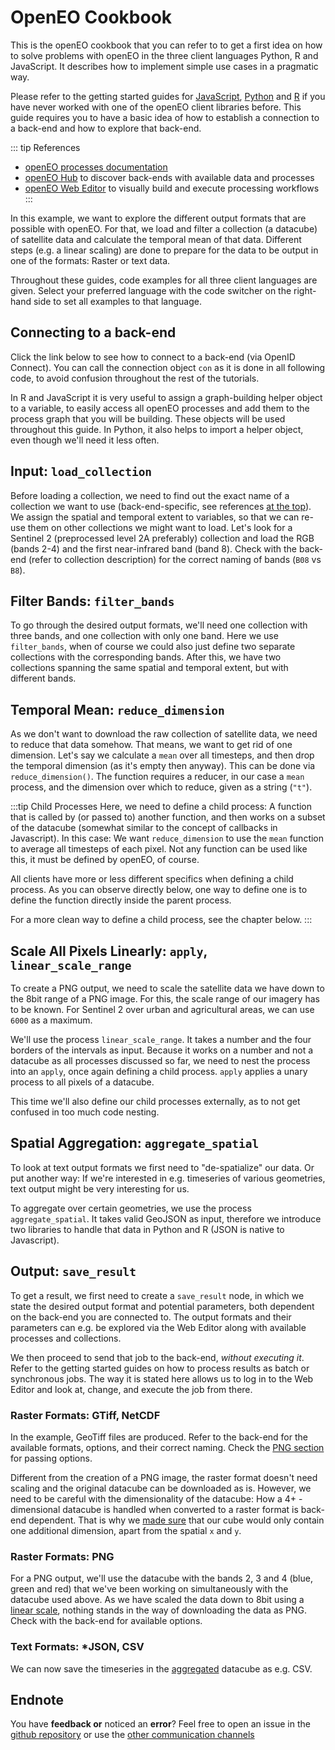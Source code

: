 # OpenEO Cookbook

This is the openEO cookbook that you can refer to to get a first idea on how to solve problems with openEO in the three client languages Python, R and JavaScript. It describes how to implement simple use cases in a pragmatic way.

Please refer to the getting started guides for [JavaScript](../javascript/index.md), [Python](../python/index.md) and [R](../r/index.md) if you have never worked with one of the openEO client libraries before. This guide requires you to have a basic idea of how to establish a connection to a back-end and how to explore that back-end.

::: tip References
* [openEO processes documentation](../processes.md)
* [openEO Hub](https://hub.openeo.org) to discover back-ends with available data and processes
* [openEO Web Editor](https://editor.openeo.org) to visually build and execute processing workflows
:::

In this example, we want to explore the different output formats that are possible with openEO. For that, we load and filter a collection (a datacube) of satellite data and calculate the temporal mean of that data. Different steps (e.g. a linear scaling) are done to prepare for the data to be output in one of the formats: Raster or text data.

Throughout these guides, code examples for all three client languages are given. Select your preferred language with the code switcher on the right-hand side to set all examples to that language.

## Connecting to a back-end

Click the link below to see how to connect to a back-end (via OpenID Connect). You can call the connection object `con` as it is done in all following code, to avoid confusion throughout the rest of the tutorials.

<CodeSwitcher>
<template v-slot:py>

[Getting started: Authentication](../python/#openid-connect-authentication)

</template>

<template v-slot:r>

[Getting started: Authentication](../r/#openid-connect-authentication)

</template>

<template v-slot:js>

[Getting started: Authentication](../javascript/#openid-connect-authentication)

</template>

</CodeSwitcher>

In R and JavaScript it is very useful to assign a graph-building helper object to a variable, to easily access all openEO processes and add them to the process graph that you will be building. These objects will be used throughout this guide. In Python, it also helps to import a helper object, even though we'll need it less often.

<CodeSwitcher>
<template v-slot:py>

```python
# import ProcessBuilder functions
from openeo.processes import ProcessBuilder
```

**Note:** Many functions in _child processes_ (see below), are instances of this `ProcessBuilder` import.

</template>
<template v-slot:r>

```r
# assign the graph-building helper object to "p" for easy access to all openEO processes, see > ?processes()
p <- processes()
```

**Note:** In all R code, `p` is used to select openEO processes.

</template>
<template v-slot:js>

```js
// assign the graph-building helper object to "builder" for easy access to all openEO processes
var builder = await con.buildProcess();
```

**Note:** In all JavaScript code, `builder` is used to select openEO processes.

</template>
</CodeSwitcher>

## Input: `load_collection`

Before loading a collection, we need to find out the exact name of a collection we want to use (back-end-specific, see references [at the top](#openeo-cookbook)). We assign the spatial and temporal extent to variables, so that we can re-use them on other collections we might want to load. Let's look for a Sentinel 2 (preprocessed level 2A preferably) collection and load the RGB (bands 2-4) and the first near-infrared band (band 8). Check with the back-end (refer to collection description) for the correct naming of bands (`B08` vs `B8`).

<CodeSwitcher>
<template v-slot:py>

```python
# make dictionary, containing bounding box
brussels = {"west":4.2369, "south":50.7816, "east":4.5277, "north":50.9305}
# make list, containing the temporal interval
t = ["2020-06-01", "2020-06-15"]

# load first datacube
cube_s2_b8 = con.load_collection(
    "SENTINEL2_L2A_SENTINELHUB",
    spatial_extent = brussels,
    temporal_extent = t,
    bands = ["B2", "B3", "B4", "B8"]
)
```

</template>
<template v-slot:r>

```r
# create variables for loading collection
brussels <- list(west=4.2369, south=50.7816, east=4.5277, north=50.9305)
t <- c("2020-06-01", "2020-06-15")

# load first datacube
cube_s2_b8 <- p$load_collection(
  id = "SENTINEL2_L2A_SENTINELHUB",
  spatial_extent = brussels,
  temporal_extent = t,
  bands=c("B2", "B3", "B4", "B8")
)
```

</template>
<template v-slot:js>

```js
// make spatial and temporal extent
let brussels = {"west":4.2369, "south":50.7816, "east":4.5277, "north":50.9305};
let t = ["2020-06-01", "2020-06-15"];   

// load first cube
var cube_s2_b8 = builder.load_collection(
    "SENTINEL2_L2A_SENTINELHUB",
    spatial_extent = brussels,
    temporal_extent = t,
    bands = ["B2", "B3", "B4", "B8"]
);
```

</template>
</CodeSwitcher>

## Filter Bands: `filter_bands`

To go through the desired output formats, we'll need one collection with three bands, and one collection with only one band. Here we use `filter_bands`, when of course we could also just define two separate collections with the corresponding bands. After this, we have two collections spanning the same spatial and temporal extent, but with different bands.

<CodeSwitcher>
<template v-slot:py>

```python
# filter for band 8
cube_s2_b8 = cube_s2.filter_bands(bands = ["B8"])

# filter for bands 2, 3, 4  
cube_s2_b234 = cube_s2.filter_bands(bands = ["B2", "B3", "B4"])
```

</template>
<template v-slot:r>

```r
# filter for band 8
cube_s2_b8 <- p$filter_bands(data = cube_s2, bands = c("B8"))

# filter for bands 2, 3, 4
cube_s2_b234 <- p$filter_bands(data = cube_s2, bands = c("B2", "B3", "B4"))
```

</template>
<template v-slot:js>

```js
// filter for band 8
var cube_s2_b8 = builder.filter_bands(data = cube_s2, bands = ["B8"])

// filter bands 2, 3, 4
var cube_s2_b234 = builder.filter_bands(data = cube_s2, bands = ["B2", "B3", "B4"]);
```

</template>
</CodeSwitcher>

## Temporal Mean: `reduce_dimension`

As we don't want to download the raw collection of satellite data, we need to reduce that data somehow. That means, we want to get rid of one dimension. Let's say we calculate a `mean` over all timesteps, and then drop the temporal dimension (as it's empty then anyway). This can be done via `reduce_dimension()`. The function requires a reducer, in our case a `mean` process, and the dimension over which to reduce, given as a string (`"t"`). 

:::tip Child Processes
Here, we need to define a child process: A function that is called by (or passed to) another function, and then works on a subset of the datacube (somewhat similar to the concept of callbacks in Javascript). In this case: We want `reduce_dimension` to use the `mean` function to average all timesteps of each pixel. Not any function can be used like this, it must be defined by openEO, of course.

All clients have more or less different specifics when defining a child process. As you can observe directly below, one way to define one is to define the function directly inside the parent process.

For a more clean way to define a child process, see the chapter below.
:::

<CodeSwitcher>
<template v-slot:py>

```python
# reduce all timesteps
# mean_time() is a shortcut function
cube_s2_b8_red = cube_s2_b8.mean_time()

# alternatively, 'reduce_dimension' can be used
cube_s2_b8_red = cube_s2_b8.reduce_dimension(dimension="t", reducer="mean")

# additionally, reduce second collection
cube_s2_b234_red = cube_s2_b234.mean_time()
```

**Note:** In python, the child process can be a string.

</template>
<template v-slot:r>

```r
# reduce dimension, first collection
cube_s2_b8_red <- p$reduce_dimension(data = cube_s2_b8, reducer = function(data, context) { p$mean(data) }, dimension = "t")

# reduce, second collection
cube_s2_b234_red <- p$reduce_dimension(data = cube_s2_rgb, reducer = function(data, context) { p$mean(data) }, dimension = "t")
```

**Note:** In R, we can select a child process from the `p` helper object.

</template>
<template v-slot:js>

```js
// reduce dimension
var cube_s2_b8_red = builder.reduce_dimension(data = cube_s2_b8, reducer = (data, _, child) => child.mean(data), dimension = "t");

// second collection
var cube_s2_b234_red = builder.reduce_dimension(data = cube_s2_b234, reducer = (data, _, child) => child.mean(data), dimension = "t");
```

**Note:** In Javascript, arrow functions can be used as child processes.

</template>
</CodeSwitcher>

## Scale All Pixels Linearly: `apply`, `linear_scale_range`

To create a PNG output, we need to scale the satellite data we have down to the 8bit range of a PNG image. For this, the scale range of our imagery has to be known. For Sentinel 2 over urban and agricultural areas, we can use `6000` as a maximum.

We'll use the process `linear_scale_range`. It takes a number and the four borders of the intervals as input. Because it works on a number and not a datacube as all processes discussed so far, we need to nest the process into an `apply`, once again defining a child process. `apply` applies a unary process to all pixels of a datacube.

This time we'll also define our child processes externally, as to not get confused in too much code nesting.

<CodeSwitcher>
<template v-slot:py>

```python
# define child process, use ProcessBuilder
def scale_(x: ProcessBuilder):
    return x.linear_scale_range(0, 6000, 0, 255)

# apply scale_ to all pixels
cube_s2_b234_red_lin = cube_s2_b234_red.apply(scale_)
```

**Resource:** Refer to the [Python client documentation](https://open-eo.github.io/openeo-python-client/processes.html#processes-with-child-callbacks) to learn more about child processes in Python.

</template>
<template v-slot:r>

```r
# define child process
scale_ <- function(x, context) {
  p$linear_scale_range(x, inputMin = 0, inputMax = 6000, outputMin = 0, outputMax = 255)
}

# apply scale range to all pixels
cube_s2_b234_red_lin <- p$apply(data = cube_s2_b234_red, process = scale_)
```

</template>
<template v-slot:js>

```js
// define child process (long way)
var scale_ = function(x, context) {
    return this.linear_scale_range(x, 0, 6000, 0, 255)
}

// we could also use an arrow function here to abbreviate
// var scale_ = (x, context, child) => child.linear_scale_range(x, 0, 6000, 0, 255)

// apply child process to all pixels
var cube_s2_b234_red_lin = builder.apply(data = cube_s2_rgb_red, scale_);
```

**Note:** Given the two ways of defining a child process above, we can see that in the long way, the builder is available as `this`, while in arrow functions, it has to be passed as the last argument (here called `child`).

</template>
</CodeSwitcher>

## Spatial Aggregation: `aggregate_spatial`

To look at text output formats we first need to "de-spatialize" our data. Or put another way: If we're interested in e.g. timeseries of various geometries, text output might be very interesting for us.

To aggregate over certain geometries, we use the process `aggregate_spatial`. It takes valid GeoJSON as input, therefore we introduce two libraries to handle that data in Python and R (JSON is native to Javascript).

<CodeSwitcher>
<template v-slot:py>

```python
# import shapely library to construct Polygons
from shapely.geometry import Polygon

# make polygon with shapely
p1 = Polygon([(4.358139, 50.851149), (4.342517, 50.853479), (4.345178, 50.847518), (4.358139, 50.851149)])

# aggregate spatially with polygon and reducer
cube_s2_b8_agg = cube_s2_b8.aggregate_spatial(p1, reducer = "mean")
```

</template>
<template v-slot:r>

```r
# load sf
library(sf)

# make sf polygon feature
p1 <- st_polygon(x = list(matrix(c( 4.358139,  4.342517,  4.345178,  4.358139,
                                   50.851149, 50.853479, 50.847518, 50.851149), ncol = 2)))

# aggregate spatially
cube_s2_b8_agg <- p$aggregate_spatial(data = cube_s2_b8, reducer = function(data, context) { p$mean(data) }, geometries = p1)
```

</template>
<template v-slot:js>

```js
// define polygon as geojson
var p1 = {
    "type": "FeatureCollection",
    "features": [{
        "type": "Feature",
        "properties": {},
        "geometry": {
            "type": "Polygon",
            "coordinates": [
                [
                    [
                        4.363503456115723,
                        50.83242375662908
                    ],
                    [
                        4.3399858474731445,
                        50.82705667183455
                    ],
                    [
                        4.369468688964844,
                        50.81493780212673
                    ],
                    [
                        4.363503456115723,
                        50.83242375662908
                    ]
                ]
            ]
        }
    }]
}

// aggregate spatial
var cube_s2_b8_agg = builder.aggregate_spatial(data = cube_s2_b8, geometries = p1, reducer = (data, _, child) => child.mean(data))
```

</template>
</CodeSwitcher>

## Output: `save_result`

To get a result, we first need to create a `save_result` node, in which we state the desired output format and potential parameters, both dependent on the back-end you are connected to. The output formats and their parameters can e.g. be explored via the Web Editor along with available processes and collections.

We then proceed to send that job to the back-end, _without executing it_. Refer to the getting started guides on how to process results as batch or synchronous jobs. The way it is stated here allows us to log in to the Web Editor and look at, change, and execute the job from there.

### Raster Formats: GTiff, NetCDF

In the example, GeoTiff files are produced. Refer to the back-end for the available formats, options, and their correct naming. Check the [PNG section](#raster-formats-png) for passing options. 

Different from the creation of a PNG image, the raster format doesn't need scaling and the original datacube can be downloaded as is. However, we need to be careful with the dimensionality of the datacube: How a 4+ - dimensional datacube is handled when converted to a raster format is back-end dependent. That is why we [made sure](#temporal-mean-reduce_dimension) that our cube would only contain one additional dimension, apart from the spatial `x` and `y`.

<CodeSwitcher>
<template v-slot:py>

```python
# save using save_result, give format as string
res = cube_s2_b8_red.save_result(format = "GTiff")

# send job to back-end, do not execute
job = res.send_job(title = "temporal_mean_as_GTiff_py")
```

</template>
<template v-slot:r>

```r
# use list_file_formats() to be able to choose from a list
formats <- list_file_formats()

# save using save_result, give format via list
res <- p$save_result(data = cube_s2_b8_red, format = formats$output$GTiff)

# send job to back-end
job <- create_job(graph = res, title = "temporal_mean_as_GTiff_r")
```

</template>
<template v-slot:js>

```js
// save using save_result, give fomat as string
result = builder.save_result(data = cube_s2_b8_red, format = "GTiff");

// send job to back-end, but don't execute yet
var job = await con.createJob(result, "temporal_mean_as_GTiff_js");
```

</template>
</CodeSwitcher>

### Raster Formats: PNG

For a PNG output, we'll use the datacube with the bands 2, 3 and 4 (blue, green and red) that we've been working on simultaneously with the datacube used above. As we have scaled the data down to 8bit using a [linear scale](#scale-all-pixels-linearly-apply-linear_scale_range), nothing stands in the way of downloading the data as PNG. Check with the back-end for available options.

<CodeSwitcher>
<template v-slot:py>

```python
# save result cube as PNG
res = cube_s2_b234_red_lin.save_result(format = "PNG", options = {
        "red": "B4",
        "green": "B3",
        "blue": "B2"
      })

# send job to backend
job = res.send_job(title = "temporal_mean_as_PNG_py")
```

In python, options are passed as a dictionary

</template>
<template v-slot:r>

```r
# use list_file_formats() to be able to choose from a list
formats <- list_file_formats()

# save result as PNG
res <- p$save_result(data = cube2_lin, format = formats$output$PNG, 
                      options = list(red="B4", green="B3", blue="B2"))

# send job to backend
job <- create_job(graph = res, title = "temporal_mean_as_PNG_r")
```

In R, options are passed as a list.

</template>
<template v-slot:js>

```js
// save result as PNG
result = builder.save_result(data = cube_s2_b234_red_lin, format = "PNG", options = {
    red: "B4",
    green: "B3",
    blue: "B2"
});
    
// send job to backend
var job = await con.createJob(result, "temporal_mean_as_PNG_js");
```

In JavaScript, options are passed as objects.

</template>
</CodeSwitcher>

### Text Formats: *JSON, CSV

We can now save the timeseries in the [aggregated](#spatial-aggregation-aggregate_spatial) datacube as e.g. CSV.

<CodeSwitcher>
<template v-slot:py>

```python
# save result cube as CSV
res = cube_s2_b8_agg.save_result(format = "CSV")

# send job to backend
job = res.send_job(title = "timeseries_as_CSV_py")
```

</template>
<template v-slot:r>

```r
# use list_file_formats() to be able to choose from a list
formats <- list_file_formats()

# save result as CSV
res <- p$save_result(data = cube_s2_b8_agg, format = formats$output$CSV)

# send job to backend
job <- create_job(graph = res, title = "timeseries_as_CSV_r")
```

</template>
<template v-slot:js>

```js
// save as CSV
result = builder.save_result(data = cube_s2_b8_agg, format = "CSV");

// send job to backend
var job = await con.createJob(result, "timeseries_as_CSV_js");
```

</template>
</CodeSwitcher>

## Endnote

You have **feedback or** noticed an **error**? Feel free to open an issue in the [github repository](https://github.com/Open-EO/openeo.org) or use the [other communication channels](https://openeo.org/contact.html)
